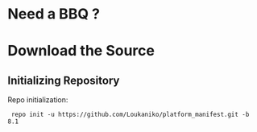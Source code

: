 Need a BBQ ?
====================================


Download the Source
===================

Initializing Repository
-----------------------

Repo initialization:

     repo init -u https://github.com/Loukaniko/platform_manifest.git -b 8.1

